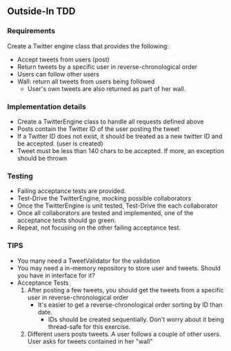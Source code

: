 Outside-In TDD
--------------

### Requirements

Create a Twitter engine class that provides the following:

* Accept tweets from users (post)
* Return tweets by a specific user in reverse-chronological order
* Users can follow other users
* Wall: return all tweets from users being followed
	* User's own tweets are also returned as part of her wall. 

### Implementation details

* Create a TwitterEngine class to handle all requests defined above
* Posts contain the Twitter ID of the user posting the tweet
* If a Twitter ID does not exist, it should be treated as a new twitter ID and be accepted. (user is created)
* Tweet must be less than 140 chars to be accepted. If more, an exception should be thrown

### Testing

* Failing acceptance tests are provided. 
* Test-Drive the TwitterEngine, mocking possible collaborators
* Once the TwitterEngine is unit tested, Test-Drive the each collaborator
* Once all collaborators are tested and implemented, one of the acceptance tests should go green.
* Repeat, not focusing on the other failing acceptance test. 

### TIPS

* You many need a TweetValidator for the validation
* You may need a in-memory repository to store user and tweets. Should you have in interface for it?
* Acceptance Tests
	1. After posting a few tweets, you should get the tweets from a specific user in reverse-chronological order
		* It's easier to get a reverse-chronological order sorting by ID than date. 
			* IDs should be created sequentially. Don't worry about it being thread-safe for this exercise.
	2. Different users posts tweets. A user follows a couple of other users. User asks for tweets contained in her "wall"
